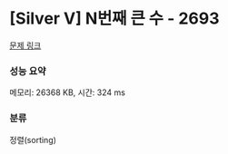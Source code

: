 # [Silver V] N번째 큰 수 - 2693 

[문제 링크](https://www.acmicpc.net/problem/2693) 

### 성능 요약

메모리: 26368 KB, 시간: 324 ms

### 분류

정렬(sorting)

